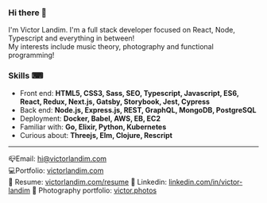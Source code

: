 ### Hi there 👀

I'm Victor Landim. I'm a full stack developer focused on React, Node, Typescript and everything in between!\
My interests include music theory, photography and functional programming!

### Skills ⌨
- Front end: **HTML5, CSS3, Sass, SEO, Typescript, Javascript, ES6, React, Redux, Next.js, Gatsby, Storybook, Jest, Cypress**
- Back end: **Node.js, Express.js, REST, GraphQL, MongoDB, PostgreSQL**
- Deployment: **Docker, Babel, AWS, EB, EC2**
- Familiar with: **Go, Elixir, Python, Kubernetes**
- Curious about: **Threejs, Elm, Clojure, Rescript**

---

📪Email: [hi@victorlandim.com](mailto:hi@victorlandim.com)\
💻Portfolio: [victorlandim.com](https://victorlandim.com)\
📄 Resume: [victorlandim.com/resume](https://victorlandim.com/resume)
💼 Linkedin: [linkedin.com/in/victor-landim](https://linkedin.com/in/victor-landim/?locale=en_US)
📸 Photography portfolio: [victor.photos](https://victor.photos)
